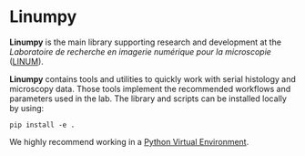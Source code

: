# Linumpy

**Linumpy** is the main library supporting research and development at the *Laboratoire de recherche en imagerie numérique pour la microscopie* ([LINUM]).

**Linumpy** contains tools and utilities to quickly work with serial histology and microscopy data. Those tools implement the recommended workflows and parameters used in the lab. The library and scripts can be installed locally by using:

```
pip install -e .
```

We highly recommend working in a [Python Virtual Environment].

[LINUM]:https://joel-lefebvre.uqam.ca
[Python Virtual Environment]:https://virtualenv.pypa.io/en/latest/
